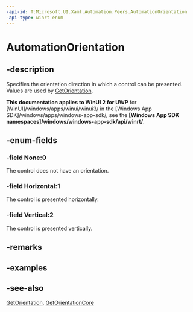 ```yaml
---
-api-id: T:Microsoft.UI.Xaml.Automation.Peers.AutomationOrientation
-api-type: winrt enum
---
```


<!-- Enumeration syntax
public enum Windows.UI.Xaml.Automation.Peers.AutomationOrientation : int
-->

# AutomationOrientation

## -description
Specifies the orientation direction in which a control can be presented. Values are used by [GetOrientation](automationpeer_getorientation_419829207.md).

**This documentation applies to WinUI 2 for UWP** for [WinUI]/windows/apps/winui/winui3/ in the [Windows App SDK]/windows/apps/windows-app-sdk/, see the **[Windows App SDK namespaces]/windows/windows-app-sdk/api/winrt/**.

## -enum-fields
### -field None:0
The control does not have an orientation.

### -field Horizontal:1
The control is presented horizontally.

### -field Vertical:2
The control is presented vertically.


## -remarks

## -examples

## -see-also
[GetOrientation](automationpeer_getorientation_419829207.md), [GetOrientationCore](automationpeer_getorientationcore_1299541826.md)
